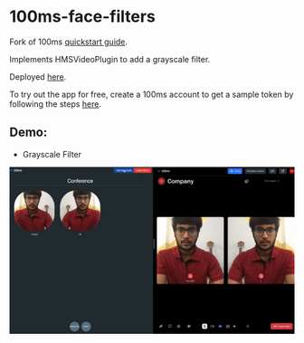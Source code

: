 # 100ms-face-filters



Fork of 100ms [quickstart guide](https://docs.100ms.live/javascript/v2/guides/react-quickstart).

Implements HMSVideoPlugin to add a grayscale filter.

Deployed [here](https://hms-face-filters.netlify.app/).

To try out the app for free, create a 100ms account to get a sample token by following
the steps [here](https://docs.100ms.live/javascript/v2/guides/token).

## Demo:

* Grayscale Filter

![Grayscale](./public/grayscale.gif)
